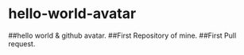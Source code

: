 # hello-world-avatar
##hello world &amp; github avatar.
##First Repository of mine.
##First Pull request.
